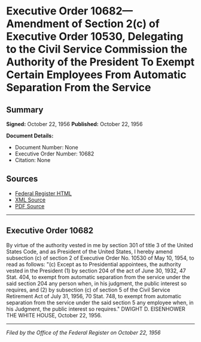 # Executive Order 10682—Amendment of Section 2(c) of Executive Order 10530, Delegating to the Civil Service Commission the Authority of the President To Exempt Certain Employees From Automatic Separation From the Service

## Summary

**Signed:** October 22, 1956
**Published:** October 22, 1956

**Document Details:**
- Document Number: None
- Executive Order Number: 10682
- Citation: None

## Sources
- [Federal Register HTML](https://www.presidency.ucsb.edu/documents/executive-order-10682-amendment-section-2c-executive-order-10530-delegating-the-civil)
- [XML Source](None)
- [PDF Source](None)

---

## Executive Order 10682

By virtue of the authority vested in me by section 301 of title 3 of the United States Code, and as President of the United States, I hereby amend subsection (c) of section 2 of Executive Order No. 10530 of May 10, 1954, to read as follows:
"(c) Except as to Presidential appointees, the authority vested in the President (1) by section 204 of the act of June 30, 1932, 47 Stat. 404, to exempt from automatic separation from the service under the said section 204 any person when, in his judgment, the public interest so requires, and (2) by subsection (c) of section 5 of the Civil Service Retirement Act of July 31, 1956, 70 Stat. 748, to exempt from automatic separation from the service under the said section 5 any employee when, in his Judgment, the public interest so requires."
DWIGHT D. EISENHOWER
THE WHITE HOUSE,
October 22, 1956.

---

*Filed by the Office of the Federal Register on October 22, 1956*
